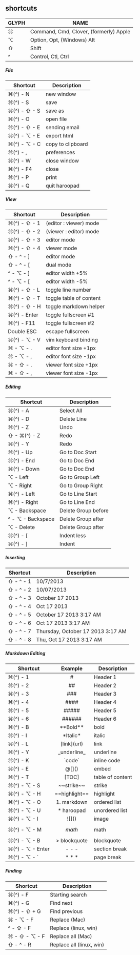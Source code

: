 ## shortcuts

GLYPH    | NAME
---------|----------------------------------------
&#8984;  | Command, Cmd, Clover, (formerly) Apple
⌥        | Option, Opt, (Windows) Alt
⇧        | Shift
^        | Control, Ctl, Ctrl

##### File
Shortcut                 | Description
-------------------------|-------------------
&#8984;(^) - N           | new window
&#8984;(^) - S           | save
&#8984;(^) - ⇧ - S       | save as
&#8984;(^) - O           | open file
&#8984;(^) - ⇧ - E       | sending email
&#8984;(^) - ⌥ - E       | export html
&#8984;(^) - ⌥ - C       | copy to clipboard
&#8984;(^) - ,           | preferences
&#8984;(^) - W           | close window
&#8984;(^) - F4          | close
&#8984;(^) - P           | print
&#8984;(^) - Q           | quit haroopad

##### View
Shortcut            | Description
--------------------|-------------------
&#8984;(^) - ⇧ - 1  | (editor : viewer) mode
&#8984;(^) - ⇧ - 2  | (viewer : editor) mode
&#8984;(^) - ⇧ - 3  | editor mode
&#8984;(^) - ⇧ - 4  | viewer mode
⇧ - ^ - ]           | editor mode
⇧ - ^ - [           | dual mode
^ - ⌥ - ]           | editor width +5%
^ - ⌥ - [           | editor width -5%
&#8984;(^) - ⇧ - L  | toggle line number
&#8984;(^) - ⇧ - T  | toggle table of content
&#8984;(^) - ⇧ - H  | toggle markdown helper
&#8984;(^) - Enter  | toggle fullscreen #1
&#8984;(^) - F11    | toggle fullscreen #2
Double ESC          | escape fullscreen
&#8984;(^) - ⌥ - V  | vim keyboard binding
&#8984; - ⌥ - .     | editor font size +1px
&#8984; - ⌥ - ,     | editor font size -1px
&#8984; - ⇧ - .     | viewer font size +1px
&#8984; - ⇧ - ,     | viewer font size -1px

##### Editing
 Shortcut                | Description
-------------------------|---------------------
&#8984;(^) - A           | Select All
&#8984;(^) - D           | Delete Line
&#8984;(^) - Z           | Undo
⇧ - &#8984;(^) - Z       | Redo
&#8984;(^) - Y           | Redo
&#8984;(^) - Up          | Go to Doc Start
&#8984;(^) - End         | Go to Doc End
&#8984;(^) - Down        | Go to Doc End
⌥ - Left                 | Go to Group Left
⌥ - Right                | Go to Group Right
&#8984;(^) - Left        | Go to Line Start
&#8984;(^) - Right       | Go to Line End
⌥ - Backspace            | Delete Group before
^ - ⌥ - Backspace        | Delete Group after
⌥ - Delete               | Delete Group after
&#8984;(^) - [           | Indent less
&#8984;(^) - ]           | Indent

##### Inserting
 Shortcut          | Description
-------------------|---------------------
⇧ - ^ - 1          | 10/7/2013
⇧ - ^ - 2          | 10/07/2013
⇧ - ^ - 3          | October 17 2013
⇧ - ^ - 4          | Oct 17 2013
⇧ - ^ - 5          | October 17 2013 3:17 AM
⇧ - ^ - 6          | Oct 17 2013 3:17 AM
⇧ - ^ - 7          | Thursday, October 17 2013 3:17 AM
⇧ - ^ - 8          | Thu, Oct 17 2013 3:17 AM

##### Markdown Editing
Shortcut                     | Example        | Description
-----------------------------|:--------------:|-------------------
&#8984;(^) - 1               | #              | Header 1
&#8984;(^) - 2               | ##             | Header 2
&#8984;(^) - 3               | ###            | Header 3
&#8984;(^) - 4               | ####           | Header 4
&#8984;(^) - 5               | #####          | Header 5
&#8984;(^) - 6               | ######         | Header 6
&#8984;(^) - B               | \*\*Bold\*\*   | bold
&#8984;(^) - I               | \*Italic\*     | italic
&#8984;(^) - L               | \[link\](url)  | link
&#8984;(^) - Y               | \_underline_   | underline
&#8984;(^) - K               | \`code`        | inline code
&#8984;(^) - E               | @\[]()         | embed
&#8984;(^) - T               | [TOC]          | table of content
&#8984;(^) - ⌥ - S           | \~~strike~~    | strike
&#8984;(^) - ⌥ - H           | \==highlight== | highlight
&#8984;(^) - ⌥ - O           | 1. markdown    | ordered list
&#8984;(^) - ⌥ - U           | * haroopad     | unordered list
&#8984;(^) - ⌥ - I           | \!\[]()        | image
&#8984;(^) - ⌥ - M           | $$math$$       | math
&#8984;(^) - ⌥ - B          | > blockquote    | blockquote
&#8984;(^) - ⌥ - Enter       | \- \- \-       | section break
&#8984;(^) - ⌥ - `           | \* \* \*       | page break

##### Finding
Shortcut                  | Description
--------------------------|-------------------
&#8984;(^) - F            | Starting search
&#8984;(^) - G            | Find next
&#8984;(^) - ⇧ + G        | Find previous
&#8984; - ⌥ - F           | Replace (Mac)
^ - ⇧ - F                 | Replace (linux, win)
&#8984; - ⇧ - ⌥ - F       | Replace all (Mac)
⇧ - ^ - R                 | Replace all (linux, win)